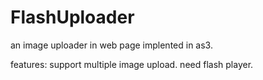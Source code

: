 # FlashUploader
an image  uploader in web page implented in as3. 

features:
support multiple image upload.
need flash player.
